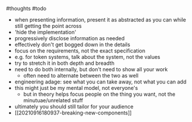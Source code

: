 #thoughts 
#todo

- when presenting information, present it as abstracted as you can while still getting the point across
- 'hide the implementation'
- progressively disclose information as needed
- effectively don't get bogged down in the details
- focus on the requirements, not the exact specification
- e.g. for token systems, talk about the system, not the values
- try to stretch it in both depth and breadth
- need to do both internally, but don't need to show all your work
	- often need to alternate between the two as well
- engineering adage: see what you can take away, not what you can add
- this might just be my mental model, not everyone's
	- but in theory helps focus people on the thing you want, not the minutuae/unrelated stuff
- ultimately you should still tailor for your audience
- [[20210916180937-breaking-new-components]]